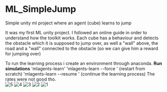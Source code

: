 # ML_SimpleJump
Simple unity ml project where an agent (cube) learns to jump

It was my first ML unity project. I followed an online guide in order to understand how the toolkit works.
Each cube has a behaviour and detects the obstacle which it is supposed to jump over, as well a "wall" above, the road and a "wall" connected to the obstacle (so we can give him a reward for jumping over)

To run the learning process i create an environment through anaconda.
**Run simulations** 
'mlagents-learn'
'mlagents-learn --force  '                                  (restart from scratch)
'mlagents-learn  --resume   '                               (continue the learning process)
The rates were not good tho.  
![5](https://user-images.githubusercontent.com/44201826/102959547-c04f1e00-44d7-11eb-8670-79a3c76d673a.PNG)
![4](https://user-images.githubusercontent.com/44201826/102959556-c644ff00-44d7-11eb-92b1-8455be33c424.PNG)
![3](https://user-images.githubusercontent.com/44201826/102959567-cb09b300-44d7-11eb-9722-a40541fd2413.PNG)
![2](https://user-images.githubusercontent.com/44201826/102959574-cfce6700-44d7-11eb-93d3-20b0089c5ef2.PNG)
![1](https://user-images.githubusercontent.com/44201826/102959579-d1982a80-44d7-11eb-86ba-7f1eae5ec378.PNG)
